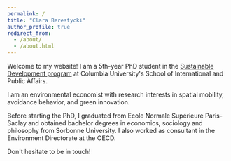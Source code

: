 ```yaml
---
permalink: /
title: "Clara Berestycki"
author_profile: true
redirect_from: 
  - /about/
  - /about.html
---
```


Welcome to my website! I am a 5th-year PhD student in the [Sustainable Development program](https://www.sipa.columbia.edu/sipa-education/phd-sustainable-development) at Columbia University's School of International and Public Affairs. 

I am an environmental economist with research interests in spatial mobility, avoidance behavior, and green innovation. 

Before starting the PhD, I graduated from Ecole Normale Supérieure Paris-Saclay and obtained bachelor degrees in economics, sociology and philosophy from Sorbonne University. I also worked as consultant in the Environment Directorate at the OECD. 

Don't hesitate to be in touch! 

